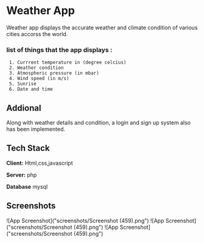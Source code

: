 
# Weather App

Weather app displays the accurate weather and climate condition of various cities accorss the world.

### list of things that the app displays :
    
     1. Currrent temperature in (degree celcius)
     2. Weather condition
     3. Atmospheric pressure (in mbar)
     4. Wind speed (in m/s)
     5. Sunrise
     6. Date and time

## Addional 

 Along with weather details  and condition, a login and sign up system also has been implemented.
 
      










## Tech Stack

**Client:** Html,css,javascript

**Server:** php

**Database** mysql


## Screenshots

![App Screenshot]("screenshots/Screenshot (459).png")
![App Screenshot]("screenshots/Screenshot (459).png")
![App Screenshot]("screenshots/Screenshot (459).png")

